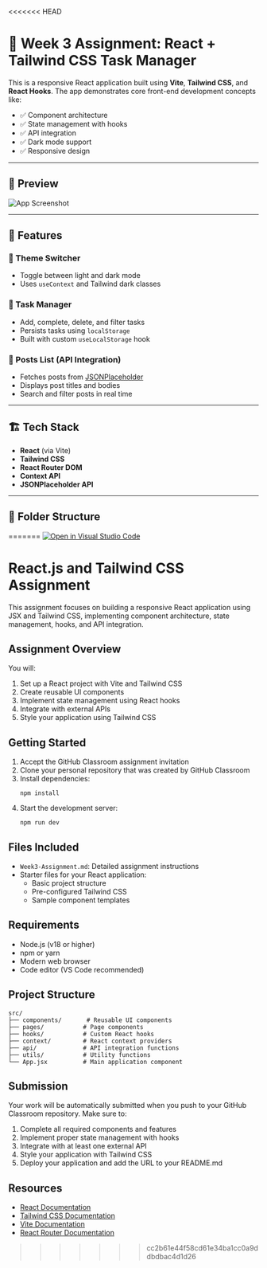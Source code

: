 <<<<<<< HEAD
# 🚀 Week 3 Assignment: React + Tailwind CSS Task Manager

This is a responsive React application built using **Vite**, **Tailwind CSS**, and **React Hooks**. The app demonstrates core front-end development concepts like:

- ✅ Component architecture
- ✅ State management with hooks
- ✅ API integration
- ✅ Dark mode support
- ✅ Responsive design

---

## 📸 Preview

![App Screenshot](./screenshot.png) <!-- Replace this with a real screenshot image path -->

---

## 🧩 Features

### 🌙 Theme Switcher
- Toggle between light and dark mode
- Uses `useContext` and Tailwind dark classes

### 📝 Task Manager
- Add, complete, delete, and filter tasks
- Persists tasks using `localStorage`
- Built with custom `useLocalStorage` hook

### 📰 Posts List (API Integration)
- Fetches posts from [JSONPlaceholder](https://jsonplaceholder.typicode.com/)
- Displays post titles and bodies
- Search and filter posts in real time

---

## 🏗️ Tech Stack

- **React** (via Vite)
- **Tailwind CSS**
- **React Router DOM**
- **Context API**
- **JSONPlaceholder API**

---

## 📁 Folder Structure

=======
[![Open in Visual Studio Code](https://classroom.github.com/assets/open-in-vscode-2e0aaae1b6195c2367325f4f02e2d04e9abb55f0b24a779b69b11b9e10269abc.svg)](https://classroom.github.com/online_ide?assignment_repo_id=19812185&assignment_repo_type=AssignmentRepo)
# React.js and Tailwind CSS Assignment

This assignment focuses on building a responsive React application using JSX and Tailwind CSS, implementing component architecture, state management, hooks, and API integration.

## Assignment Overview

You will:
1. Set up a React project with Vite and Tailwind CSS
2. Create reusable UI components
3. Implement state management using React hooks
4. Integrate with external APIs
5. Style your application using Tailwind CSS

## Getting Started

1. Accept the GitHub Classroom assignment invitation
2. Clone your personal repository that was created by GitHub Classroom
3. Install dependencies:
   ```
   npm install
   ```
4. Start the development server:
   ```
   npm run dev
   ```

## Files Included

- `Week3-Assignment.md`: Detailed assignment instructions
- Starter files for your React application:
  - Basic project structure
  - Pre-configured Tailwind CSS
  - Sample component templates

## Requirements

- Node.js (v18 or higher)
- npm or yarn
- Modern web browser
- Code editor (VS Code recommended)

## Project Structure

```
src/
├── components/       # Reusable UI components
├── pages/           # Page components
├── hooks/           # Custom React hooks
├── context/         # React context providers
├── api/             # API integration functions
├── utils/           # Utility functions
└── App.jsx          # Main application component
```

## Submission

Your work will be automatically submitted when you push to your GitHub Classroom repository. Make sure to:

1. Complete all required components and features
2. Implement proper state management with hooks
3. Integrate with at least one external API
4. Style your application with Tailwind CSS
5. Deploy your application and add the URL to your README.md

## Resources

- [React Documentation](https://react.dev/)
- [Tailwind CSS Documentation](https://tailwindcss.com/docs)
- [Vite Documentation](https://vitejs.dev/guide/)
- [React Router Documentation](https://reactrouter.com/) 
>>>>>>> cc2b61e44f58cd61e34ba1cc0a9ddbdbac4d1d26
